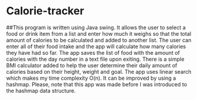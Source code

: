 # Calorie-tracker
##This program is written using Java swing.
It allows the user to select a food or drink item from a list and enter how much it weighs so that the total amount of calories to be calculated and added to another list.
The user can enter all of their food intake and the app will calculate how many calories they have had so far.
The app saves the list of food with the amount of calories with the day number in a text file upon exiting.
There is a simple BMI calculator added to help the user determine their daily amount of calories based on their height, weight and goal.
The app uses linear search which makes my time complexity O(n).
It can be improved by using a hashmap.
Please, note that this app was made before I was introduced to the hashmap data structure.
